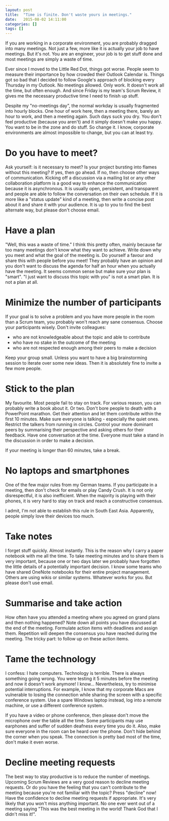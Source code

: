 ```yaml
---
layout: post
title:  "Time is finite. Don't waste yours in meetings."
date:   2015-08-02 14:11:00
categories: []
tags: []
---
```


If you are working in a corporate environment, you are probably dragged into many meetings. Not just a few, more like it is actually your job to have meetings. But it's not. You are an engineer, your job is to get stuff done and most meetings are simply a waste of time.

Ever since I moved to the Little Red Dot, things got worse. People seem to measure their importance by how crowded their Outlook Calendar is. Things got so bad that I decided to follow Google's approach of blocking every Thursday in my Outlook. No meetings allowed. Only work. It doesn't work all the time, but often enough. And since Friday is my team's Scrum Review, it gives me the necessary productive time I need to finish up stuff.

Despite my "no-meetings day", the normal workday is usually fragmented into hourly blocks. One hour of work here, then a meeting there, barely an hour to work, and then a meeting again. Such days suck you dry. You don't feel productive (because you aren't) and it simply doesn't make you happy. You want to be in the zone and do stuff.
So change it. I know, corporate environments are almost impossible to change, but you can at least try.

# Do you have to meet?

Ask yourself: is it necessary to meet? Is your project bursting into flames without this meeting?
If yes, then go ahead. If no, then choose other ways of communication. Kicking off a discussion via a mailing list or any other collaboration platform is a good way to enhance the communication because it is asynchronous. It is usually open, persistent, and transparent and people are able to follow the conversation on their own schedule.
If it is more like a "status update" kind of a meeting, then write a concise post about it and share it with your audience. It is up to you to find the best alternate way, but please don't choose email.

# Have a plan

"Well, this was a waste of time." I think this pretty often, mainly because far too many meetings don't know what they want to achieve. Write down why you meet and what the goal of the meeting is. Do yourself a favour and share this with people before you meet! They probably have an opinion and you don't want to discuss the agenda for half an hour when you actually have the meeting.
It seems common sense but make sure your plan is "smart". "I just want to discuss this topic with you" is not a smart plan. It is not a plan at all.

# Minimize the number of participants

If your goal is to solve a problem and you have more people in the room than a Scrum team, you probably won't reach any sane consensus.
Choose your participants wisely. Don't invite colleagues:
- who are not knowledgeable about the topic and able to contribute
- who have no stake in the outcome of the meeting
- who are not respected enough among their peers to make a decision

Keep your group small. Unless you want to have a big brainstorming session to iterate over some new ideas. Then it is absolutely fine to invite a few more people.

# Stick to the plan

My favourite. Most people fail to stay on track. For various reason, you can probably write a book about it. Or two.
Don't bore people to death with a PowerPoint marathon. Get their attention and let them contribute within the first 10 minutes. Make sure everyone is talking - especially the quiet ones. Restrict the talkers from running in circles. Control your more dominant peers by summarising their perspective and asking others for their feedback. Have one conversation at the time. Everyone must take a stand in the discussion in order to make a decision.

If your meeting is longer than 60 minutes, take a break.

# No laptops and smartphones

One of the few major rules from my German teams. If you participate in a meeting, then don't check for emails or play Candy Crush. It is not only disrespectful, it is also inefficient. When the majority is playing with their phones, it is very hard to stay on track and reach a constructive consensus.

I admit, I'm not able to establish this rule in South East Asia. Apparently, people simply love their devices too much.

# Take notes

I forget stuff quickly. Almost instantly. This is the reason why I carry a paper notebook with me all the time. To take meeting minutes and to share them is very important, because one or two days later we probably have forgotten the little details of a potentially important decision.
I know some teams who have shared OneNote notebooks for their entire project management. Others are using wikis or similar systems. Whatever works for you. But please don't use email.

# Summarise and take action

How often have you attended a meeting where you agreed on grand plans and then nothing happened?
Note down all points you have discussed at the end of the meeting. Formulate action items with deadlines and assign them. Repetition will deepen the consensus you have reached during the meeting. The tricky part: to follow up on these action items.

# Tame the technology

I confess: I hate computers. Technology is terrible. There is always something going wrong. You were testing it 5 minutes before the meeting and now it doesn't work anymore! I know...
Nevertheless, try to minimise potential interruptions. For example, I know that my corporate Macs are vulnerable to losing the connection while sharing the screen with a specific conference system. Use a spare Windows laptop instead, log into a remote machine, or use a different conference system.

If you have a video or phone conference, then please don't move the microphone over the table all the time. Some participants may use earphones and suffer of sudden deafness every time you do it. Also, make sure everyone in the room can be heard over the phone. Don't hide behind the corner when you speak. The connection is pretty bad most of the time, don't make it even worse.

# Decline meeting requests

The best way to stay productive is to reduce the number of meetings. Upcoming Scrum Reviews are a very good reason to decline meeting requests. Or do you have the feeling that you can't contribute to the meeting because you're not familiar with the topic? Press "decline" now!
Have the confidence to decline meeting requests if appropriate. It's very likely that you won't miss anything important. No one ever went out of a meeting saying "This was the best meeting in the world! Thank God that I didn't miss it!".
